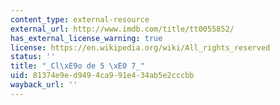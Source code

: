 ```yaml
---
content_type: external-resource
external_url: http://www.imdb.com/title/tt0055852/
has_external_license_warning: true
license: https://en.wikipedia.org/wiki/All_rights_reserved
status: ''
title: "_Cl\xE9o de 5 \xE0 7_"
uid: 81374e9e-d949-4ca9-91e4-34ab5e2cccbb
wayback_url: ''
---
```

